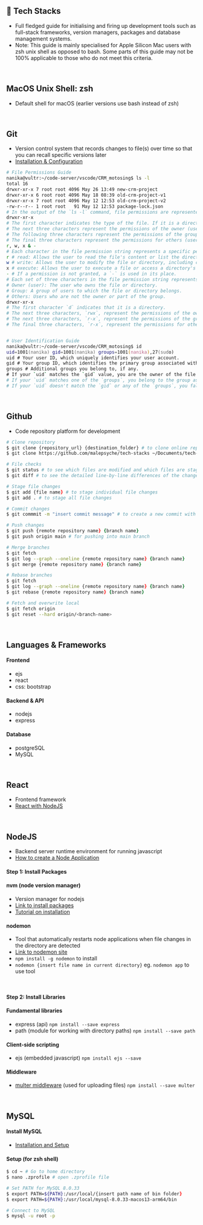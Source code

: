 ## :rocket: Tech Stacks
- Full fledged guide for initialising and firing up development tools such as full-stack frameworks, version managers, packages and database management systems.
- Note: This guide is mainly specialised for Apple Silicon Mac users with zsh unix shell as opposed to bash. Some parts of this guide may not be 100% applicable to those who do not meet this criteria.
<br>




## MacOS Unix Shell: zsh 
- Default shell for macOS (earlier versions use bash instead of zsh)
<br>




## Git
- Version control system that records changes to file(s) over time so that you can recall specific versions later
- [Installation & Configuration](https://www.theodinproject.com/lessons/foundations-setting-up-git)

```zsh
# File Permissions Guide
nanika@vultr:~/code-server/vscode/CRM_motosing$ ls -l
total 16
drwxr-xr-x 7 root root 4096 May 26 13:49 new-crm-project
drwxr-xr-x 6 root root 4096 May 18 08:39 old-crm-project-v1
drwxr-xr-x 7 root root 4096 May 12 12:53 old-crm-project-v2
-rw-r--r-- 1 root root   91 May 12 12:53 package-lock.json
# In the output of the `ls -l` command, file permissions are represented by a 10-character string. Let's break down the structure:
drwxr-xr-x
# The first character indicates the type of the file. If it is a directory, it will be `d`. For regular files, it will be `-`.
# The next three characters represent the permissions of the owner (user) of the file/directory. These characters can be `r` for read, `w` for write, or `x` for execute permissions.
# The following three characters represent the permissions of the group that the file/directory belongs to.
# The final three characters represent the permissions for others (users not in the owner group).
r, w, x & -
# Each character in the file permission string represents a specific permission type. Here are the possible permission types:
r # read: Allows the user to read the file's content or list the directory's contents.
w # write: Allows the user to modify the file or directory, including creating, deleting, or renaming files within a directory.
x # execute: Allows the user to execute a file or access a directory's contents and navigate through it.
- # If a permission is not granted, a `-` is used in its place.
# Each set of three characters in the file permission string represents permission assignments for different entities:
# Owner (user): The user who owns the file or directory.
# Group: A group of users to which the file or directory belongs.
# Others: Users who are not the owner or part of the group.
drwxr-xr-x
# The first character `d` indicates that it is a directory.
# The next three characters, `rwx`, represent the permissions of the owner. In this case, the owner has read, write, and execute permissions.
# The next three characters, `r-x`, represent the permissions of the group. The group has read and execute permissions.
# The final three characters, `r-x`, represent the permissions for others. Others have read and execute permissions.


# User Identification Guide
nanika@vultr:~/code-server/vscode/CRM_motosing$ id
uid=1001(nanika) gid=1001(nanika) groups=1001(nanika),27(sudo)
uid # Your user ID, which uniquely identifies your user account.
gid # Your group ID, which identifies the primary group associated with your user account.
groups # Additional groups you belong to, if any.
# If your `uid` matches the `gid` value, you are the owner of the file or directory.
# If your `uid` matches one of the `groups`, you belong to the group associated with that ID.
# If your `uid` doesn't match the `gid` or any of the `groups`, you fall under the "others" category.
```
<br>




## Github
- Code repository platform for development

```zsh
# Clone repository
$ git clone {repository_url} {destination_folder} # to clone online repository into local file  
$ git clone https://github.com/malepsyche/tech-stacks ~/Documents/tech-stack

# File checks 
$ git status # to see which files are modified and which files are staged or unstaged: 
$ git diff # to see the detailed line-by-line differences of the changes in each file: 

# Stage file changes
$ git add {file name} # to stage individual file changes
$ git add . # to stage all file changes

# Commit changes
$ git commmit -m "insert commit message" # to create a new commit with your staged changes

# Push changes
$ git push {remote repository name} {branch name} 
$ git push origin main # for pushing into main branch

# Merge branches 
$ git fetch
$ git log --graph --oneline {remote repository name} {branch name}
$ git merge {remote repository name} {branch name} 

# Rebase branches 
$ git fetch
$ git log --graph --oneline {remote repository name} {branch name}
$ git rebase {remote repository name} {branch name} 

# Fetch and overwrite local
$ git fetch origin
$ git reset --hard origin/<branch-name>
```
<br> 




## Languages & Frameworks 

#### Frontend
- ejs
- react
- css: bootstrap

#### Backend & API
- nodejs
- express

#### Database
- postgreSQL
- MySQL
<br>




## React
- Frontend framework
- [React with NodeJS](https://www.youtube.com/watch?v=w3vs4a03y3I&t=13s)
<br>




## NodeJS
- Backend server runtime environment for running javascript 
- [How to create a Node Application](https://www.youtube.com/watch?v=EMwu8F0dCXE&t=1452s)

#### Step 1: Install Packages

#### nvm (node version manager)
- Version manager for nodejs
- [Link to install packages](https://github.com/nvm-sh/nvm)
- [Tutorial on installation](https://www.youtube.com/watch?v=ohBFbA0O6hs)

#### nodemon
- Tool that automatically restarts node applications when file changes in the directory are detected
- [Link to nodemon site](https://www.npmjs.com/package/nodemon`)
- `npm install -g nodemon` to install
- `nodemon {insert file name in current directory}` eg. `nodemon app` to use tool
<br>

#### Step 2: Install Libraries

#### Fundamental libraries
- express (api) `npm install --save express `
- path (module for working with directory paths) `npm install --save path `

#### Client-side scripting
- ejs (embedded javascript) `npm install ejs --save`

#### Middleware
- [multer middleware](https://github.com/expressjs/multer) (used for uploading files) `npm install --save multer`
<br>




## MySQL

#### Install MySQL 
- [Installation and Setup](https://www.youtube.com/watch?v=oxToe-4c6OM)

#### Setup (for zsh shell)
```zsh
$ cd ~ # Go to home directory
$ nano .zprofile # open .zprofile file 

# Set PATH for MySQL 8.0.33
$ export PATH=${PATH}:/usr/local/{insert path name of bin folder}
$ export PATH=${PATH}:/usr/local/mysql-8.0.33-macos13-arm64/bin

# Connect to MySQL
$ mysql -u root -p
```
<br>



